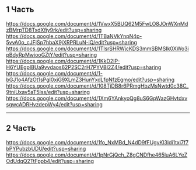 1 Часть
-
https://docs.google.com/document/d/1VwxX5BUQ62M5FwLO8JOnWXnMdzBMrpTD8TxdXfiy9rk/edit?usp=sharing
https://docs.google.com/document/d/1TBaNVkYnpN4p-5vvA0o_cJFjSp7hbaX9jXRPRLuN-iQ/edit?usp=sharing
https://docs.google.com/document/d/1TlsrSHRWjcKDS3mmSBMSIk0XWo3ipBdyRpMwiooGZtY/edit?usp=sharing
https://docs.google.com/document/d/1KkD2IP-H6YUEgpIBUa9vvdaos62P2SC2rH7PYVBl2Z4/edit?usp=sharing
https://docs.google.com/document/d/1-bGJ1o4AfzOt1sPgI0xiG9XLmZ3HunYxdLfpNfzEgmo/edit?usp=sharing
https://docs.google.com/document/d/108TjDB8r6PRmgHbzMsNwtd0c38C_9tniUxav5aT5Iss/edit?usp=sharing
https://docs.google.com/document/d/1Xm6YAnkyoQg8uS6GpWazGHvtdxvsgwcADRHvzdepWy4/edit?usp=sharing
_________________________________
2 Часть
-
https://docs.google.com/document/d/1fo_NxMBd_N4dD9fFUgvKl3ldi1txi7f7bPYPubzbUDU/edit?usp=sharing
https://docs.google.com/document/d/1pNrGjQch_Z8gCNDfhe465luA6LYeZOdUdqQ2TtFppb4/edit?usp=sharing
